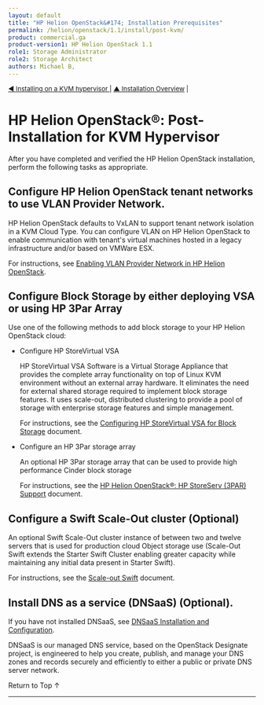 ```yaml
---
layout: default
title: "HP Helion OpenStack&#174; Installation Prerequisites"
permalink: /helion/openstack/1.1/install/post-kvm/
product: commercial.ga
product-version1: HP Helion OpenStack 1.1
role1: Storage Administrator
role2: Storage Architect
authors: Michael B, 
---
```

<!--UNDER REVISION-->


<script>

function PageRefresh {
onLoad="window.refresh"
}

PageRefresh();

</script>

<p style="font-size: small;"> <a href="/helion/openstack/1.1/install/kvm"> &#9664; Installing on a KVM hypervisor </a> | <a href="/helion/openstack/1.1/install/overview/">&#9650; Installation Overview</a> | </p> 


# HP Helion OpenStack&#174;: Post-Installation for KVM Hypervisor

After you have completed and verified the HP Helion OpenStack installation, perform the following tasks as appropriate.

## Configure HP Helion OpenStack tenant networks to use VLAN Provider Network. 

HP Helion OpenStack defaults to VxLAN to support tenant network isolation in a KVM Cloud Type. You can configure VLAN on HP Helion OpenStack to enable communication with tenant's virtual machines hosted in a legacy infrastructure and/or based on VMWare ESX.

For instructions, see [Enabling VLAN Provider Network in HP Helion OpenStack](/helion/openstack/1.1/vlan/provider/network/).


## Configure Block Storage by either deploying VSA or using HP 3Par Array

Use one of the following methods to add block storage to your HP Helion OpenStack cloud:

* Configure HP StoreVirtual VSA

	HP StoreVirtual VSA Software is a Virtual Storage Appliance that provides the complete array functionality on top of Linux KVM environment without an external array hardware. It eliminates the need for external shared storage required to implement block storage features. It uses scale-out, distributed clustering to provide a pool of storage with enterprise storage features and simple management.

	For instructions, see the [Configuring HP StoreVirtual VSA for Block Storage](/helion/openstack/1.1/install/vsa/overview) document. 

* Configure an HP 3Par storage array

	An optional HP 3Par storage array that can be used to provide high performance Cinder block storage 

	For instructions, see the [HP Helion OpenStack&#174;: HP StoreServ (3PAR) Support](/helion/openstack/1.1/install/3par/) document.


## Configure a Swift Scale-Out cluster **(Optional)**

An optional Swift Scale-Out cluster instance of between two and twelve servers that is used for production cloud Object storage use (Scale-Out Swift extends the Starter Swift Cluster enabling greater capacity while maintaining any initial data present in Starter Swift).

For instructions, see the [Scale-out Swift](/helion/openstack/1.1/services/object/overview/scale-out-swift/) document. 


## Install DNS as a service (DNSaaS) **(Optional)**.

If you have not installed DNSaaS, see [DNSaaS Installation and Configuration](/helion/openstack/1.1/install/dnsaas/).

DNSaaS is our managed DNS service, based on the OpenStack Designate project, is engineered to help you create, publish, and manage your DNS zones and records securely and efficiently to either a public or private DNS server network.


<a href="#top" style="padding:14px 0px 14px 0px; text-decoration: none;"> Return to Top &#8593; </a>

---
